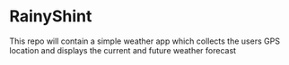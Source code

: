 # RainyShint
This repo will contain a simple weather app which collects the users GPS location and displays the current and future weather forecast
